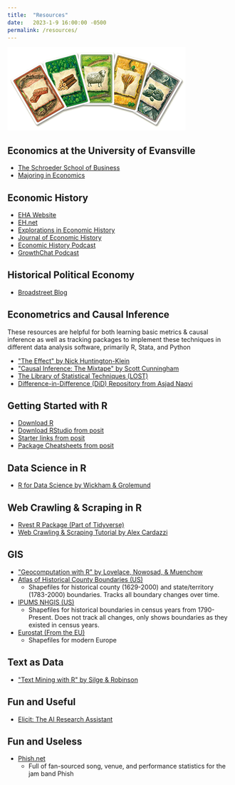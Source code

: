 ```yaml
---
title:  "Resources"
date:   2023-1-9 16:00:00 -0500
permalink: /resources/
---
```


![Settlers Resources](/assets/images/catan_resources.png "Settlers Resources")

## Economics at the University of Evansville

- [The Schroeder School of Business](https://www.evansville.edu/majors/business/)
- [Majoring in Economics](https://www.evansville.edu/majors/business/economics.cfm)

## Economic History

- [EHA Website](https://eh.net/eha/)
- [EH.net](https://eh.net)
- [Explorations in Economic History](https://www.sciencedirect.com/journal/explorations-in-economic-history)
- [Journal of Economic History](https://www.cambridge.org/core/journals/journal-of-economic-history)
- [Economic History Podcast](https://podcasts.apple.com/us/podcast/the-economic-history-podcast/id1513552663)
- [GrowthChat Podcast](https://podcasts.apple.com/us/podcast/growthchat-by-marco-lecci-and-sascha-o-becker/id1547360381)

## Historical Political Economy

- [Broadstreet Blog](https://broadstreet.blog)

## Econometrics and Causal Inference

These resources are helpful for both learning basic metrics & causal inference as well as tracking packages to implement these techniques in different data analysis software, primarily R, Stata, and Python

- ["The Effect" by Nick Huntington-Klein](https://theeffectbook.net)
- ["Causal Inference: The Mixtape" by Scott Cunningham](https://mixtape.scunning.com)
- [The Library of Statistical Techniques (LOST)](https://lost-stats.github.io)
- [Difference-in-Difference (DiD) Repository from Asjad Naqvi](https://asjadnaqvi.github.io/DiD/)

## Getting Started with R

- [Download R](https://www.r-project.org)
- [Download RStudio from posit](https://posit.co/downloads/)
- [Starter links from posit](https://support.posit.co/hc/en-us/articles/201141096-Getting-Started-with-R)
- [Package Cheatsheets from posit](https://posit.co/resources/cheatsheets/?type=posit-cheatsheets/)

## Data Science in R

- [R for Data Science by Wickham & Grolemund](https://r4ds.had.co.nz/index.html)

## Web Crawling & Scraping in R

- [Rvest R Package (Part of Tidyverse)](https://rvest.tidyverse.org)
- [Web Crawling & Scraping Tutorial by Alex Cardazzi](https://alexcardazzi.github.io/using-r/ew_wvu_2022/web_stuff.html)

## GIS

- ["Geocomputation with R" by Lovelace, Nowosad, & Muenchow](https://geocompr.robinlovelace.net/index.html)
- [Atlas of Historical County Boundaries (US)](https://digital.newberry.org/ahcb/index.html)
  - Shapefiles for historical county (1629-2000) and state/territory (1783-2000) boundaries. Tracks all boundary changes over time.
- [IPUMS NHGIS (US)](https://www.nhgis.org)
  - Shapefiles for historical boundaries in census years from 1790-Present. Does not track all changes, only shows boundaries as they existed in census years.
- [Eurostat (From the EU)](https://ec.europa.eu/eurostat/web/gisco)
  - Shapefiles for modern Europe

## Text as Data

- ["Text Mining with R" by Silge & Robinson](https://www.tidytextmining.com/index.html)

## Fun and Useful

- [Elicit: The AI Research Assistant](https://elicit.org/)

## Fun and Useless

- [Phish.net](https://phish.net)
  - Full of fan-sourced song, venue, and performance statistics for the jam band Phish